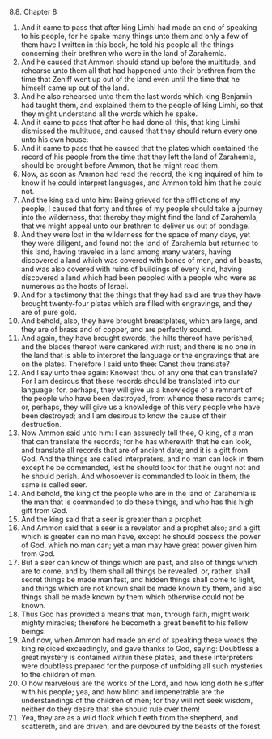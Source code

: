 8.8. Chapter 8
1. And it came to pass that after king Limhi had made an end of speaking to his people, for he spake many things unto them and only a few of them have I written in this book, he told his people all the things concerning their brethren who were in the land of Zarahemla.
2. And he caused that Ammon should stand up before the multitude, and rehearse unto them all that had happened unto their brethren from the time that Zeniff went up out of the land even until the time that he himself came up out of the land.
3. And he also rehearsed unto them the last words which king Benjamin had taught them, and explained them to the people of king Limhi, so that they might understand all the words which he spake.
4. And it came to pass that after he had done all this, that king Limhi dismissed the multitude, and caused that they should return every one unto his own house.
5. And it came to pass that he caused that the plates which contained the record of his people from the time that they left the land of Zarahemla, should be brought before Ammon, that he might read them.
6. Now, as soon as Ammon had read the record, the king inquired of him to know if he could interpret languages, and Ammon told him that he could not.
7. And the king said unto him: Being grieved for the afflictions of my people, I caused that forty and three of my people should take a journey into the wilderness, that thereby they might find the land of Zarahemla, that we might appeal unto our brethren to deliver us out of bondage.
8. And they were lost in the wilderness for the space of many days, yet they were diligent, and found not the land of Zarahemla but returned to this land, having traveled in a land among many waters, having discovered a land which was covered with bones of men, and of beasts, and was also covered with ruins of buildings of every kind, having discovered a land which had been peopled with a people who were as numerous as the hosts of Israel.
9. And for a testimony that the things that they had said are true they have brought twenty-four plates which are filled with engravings, and they are of pure gold.
10. And behold, also, they have brought breastplates, which are large, and they are of brass and of copper, and are perfectly sound.
11. And again, they have brought swords, the hilts thereof have perished, and the blades thereof were cankered with rust; and there is no one in the land that is able to interpret the language or the engravings that are on the plates. Therefore I said unto thee: Canst thou translate?
12. And I say unto thee again: Knowest thou of any one that can translate? For I am desirous that these records should be translated into our language; for, perhaps, they will give us a knowledge of a remnant of the people who have been destroyed, from whence these records came; or, perhaps, they will give us a knowledge of this very people who have been destroyed; and I am desirous to know the cause of their destruction.
13. Now Ammon said unto him: I can assuredly tell thee, O king, of a man that can translate the records; for he has wherewith that he can look, and translate all records that are of ancient date; and it is a gift from God. And the things are called interpreters, and no man can look in them except he be commanded, lest he should look for that he ought not and he should perish. And whosoever is commanded to look in them, the same is called seer.
14. And behold, the king of the people who are in the land of Zarahemla is the man that is commanded to do these things, and who has this high gift from God.
15. And the king said that a seer is greater than a prophet.
16. And Ammon said that a seer is a revelator and a prophet also; and a gift which is greater can no man have, except he should possess the power of God, which no man can; yet a man may have great power given him from God.
17. But a seer can know of things which are past, and also of things which are to come, and by them shall all things be revealed, or, rather, shall secret things be made manifest, and hidden things shall come to light, and things which are not known shall be made known by them, and also things shall be made known by them which otherwise could not be known.
18. Thus God has provided a means that man, through faith, might work mighty miracles; therefore he becometh a great benefit to his fellow beings.
19. And now, when Ammon had made an end of speaking these words the king rejoiced exceedingly, and gave thanks to God, saying: Doubtless a great mystery is contained within these plates, and these interpreters were doubtless prepared for the purpose of unfolding all such mysteries to the children of men.
20. O how marvelous are the works of the Lord, and how long doth he suffer with his people; yea, and how blind and impenetrable are the understandings of the children of men; for they will not seek wisdom, neither do they desire that she should rule over them!
21. Yea, they are as a wild flock which fleeth from the shepherd, and scattereth, and are driven, and are devoured by the beasts of the forest.

